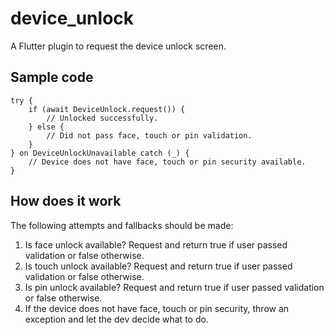 # device_unlock

A Flutter plugin to request the device unlock screen.

## Sample code

```
try {
    if (await DeviceUnlock.request()) {
        // Unlocked successfully.
    } else {
        // Did not pass face, touch or pin validation.
    }
} on DeviceUnlockUnavailable catch (_) {
    // Device does not have face, touch or pin security available.
}
```

## How does it work

The following attempts and fallbacks should be made:

1. Is face unlock available? Request and return true if user passed validation or false otherwise.
2. Is touch unlock available? Request and return true if user passed validation or false otherwise.
3. Is pin unlock available? Request and return true if user passed validation or false otherwise.
4. If the device does not have face, touch or pin security, throw an exception and let the dev decide what to do.
